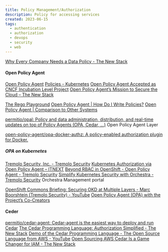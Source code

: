 ```yaml
---
title: Policy Management/Authorization
description: Policy for accessing services
created: 2023-06-15
tags:
  - authentication
  - authorization
  - devops
  - security
  - web
---
```


[Why Every Company Needs a Data Policy - The New Stack](https://thenewstack.io/why-every-company-needs-a-data-policy/)

#### Open Policy Agent

[Open Policy Agent](https://www.openpolicyagent.org/)
[Policies - Kubernetes](https://kubernetes.io/docs/concepts/policy/)
[Open Policy Agent Accepted as CNCF Incubation Level Project](https://www.infoq.com/news/2019/04/open-policy-agent-cncf)
[Open Policy Agent’s Mission to Secure the Cloud – The New Stack](https://thenewstack.io/open-policy-agents-mission-to-secure-the-cloud/)

[The Rego Playground](https://play.openpolicyagent.org/)
[Open Policy Agent | How Do I Write Policies?](https://www.openpolicyagent.org/docs/latest/how-do-i-write-policies)
[Open Policy Agent | Comparison to Other Systems](https://www.openpolicyagent.org/docs/latest/comparison-to-other-systems)

[permitio/opal: Policy and data administration, distribution, and real-time updates on top of Policy Agents (OPA, Cedar, ...)](https://github.com/permitio/opal) Open Policy Agent Layer

[open-policy-agent/opa-docker-authz: A policy-enabled authorization plugin for Docker.](https://github.com/open-policy-agent/opa-docker-authz)

##### OPA on Kubernetes

[Tremolo Security, Inc. - Tremolo Security](https://www.tremolosecurity.com/)
[Kubernetes Authorization via Open Policy Agent – ITNEXT](https://itnext.io/kubernetes-authorization-via-open-policy-agent-a9455d9d5ceb)
[Beyond RBAC in OpenShift - Open Policy Agent - Tremolo Security](https://www.tremolosecurity.com/beyond-rbac-in-openshift-open-policy-agent/)
[Simplify Kubernetes Security with Orchestra - Tremolo Security](https://www.tremolosecurity.com/kubernetes-security/) Orchestra Management portal

[OpenShift Commons Briefing: Securing OKD at Multiple Layers - Marc Boorshtein (Tremolo Security) - YouTube](https://www.youtube.com/watch?v=hICCM7ZMf-c)
[Open Policy Agent (OPA) with the Project’s Co-Creators](https://www.infoq.com/podcasts/open-policy-agent/)

#### Ceder

[permitio/cedar-agent: Cedar-agent is the easiest way to deploy and run Cedar](https://github.com/permitio/cedar-agent)
[The Cedar Programming Language: Authorization Simplified - The New Stack](https://thenewstack.io/the-cedar-programming-language-authorization-simplified/)
[Demo of the Cedar Programming Language - The Open Source Language from AWS - YouTube](https://www.youtube.com/watch?v=PzmDYyyA5xM)
[Open Sourcing AWS Cedar Is a Game Changer for IAM - The New Stack](https://thenewstack.io/open-sourcing-aws-cedar-is-a-game-changer-for-iam/)
